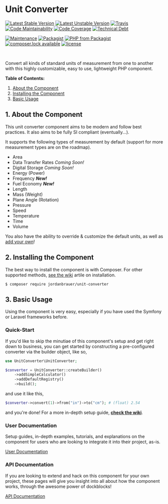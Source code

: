 # Unit Converter

[![Latest Stable Version](https://poser.pugx.org/jordanbrauer/unit-converter/version?format=flat-square)](https://packagist.org/packages/jordanbrauer/unit-converter)
[![Latest Unstable Version](https://poser.pugx.org/jordanbrauer/unit-converter/v/unstable?format=flat-square)](//packagist.org/packages/jordanbrauer/unit-converter)
[![Travis](https://img.shields.io/travis/jordanbrauer/unit-converter.svg?style=flat-square)](https://travis-ci.org/jordanbrauer/unit-converter)
[![Code Maintainability](https://img.shields.io/codeclimate/maintainability/jordanbrauer/unit-converter.svg?style=flat-square)](https://codeclimate.com/github/jordanbrauer/unit-converter)
[![Code Coverage](https://img.shields.io/codeclimate/coverage/jordanbrauer/unit-converter.svg?style=flat-square)](https://codeclimate.com/github/jordanbrauer/unit-converter)
[![Technical Debt](https://img.shields.io/codeclimate/tech-debt/jordanbrauer/unit-converter.svg?style=flat-square)](https://codeclimate.com/github/jordanbrauer/unit-converter/issues)

<!-- [![Maintainability](https://api.codeclimate.com/v1/badges/0b4639967df0b1578734/maintainability)](https://codeclimate.com/github/jordanbrauer/unit-converter/maintainability) -->
<!-- [![Test Coverage](https://api.codeclimate.com/v1/badges/0b4639967df0b1578734/test_coverage)](https://codeclimate.com/github/jordanbrauer/unit-converter/test_coverage) -->

[![Maintenance](https://img.shields.io/maintenance/yes/2019.svg?style=flat-square)](https://github.com/jordanbrauer/unit-converter)
[![Packagist](https://img.shields.io/packagist/dt/jordanbrauer/unit-converter.svg?style=flat-square)](https://packagist.org/packages/jordanbrauer/unit-converter)
[![PHP from Packagist](https://img.shields.io/packagist/php-v/jordanbrauer/unit-converter.svg?style=flat-square)](https://secure.php.net/releases/)
[![composer.lock available](https://poser.pugx.org/jordanbrauer/unit-converter/composerlock?format=flat-square)](https://packagist.org/packages/jordanbrauer/unit-converter)
[![license](https://img.shields.io/github/license/jordanbrauer/unit-converter.svg?style=flat-square)](https://github.com/jordanbrauer/unit-converter/blob/master/LICENSE)

<br />

Convert all kinds of standard units of measurement from one to another with this highly customizable, easy to use, lightweight PHP component.

**Table of Contents:**

1. [About the Component](#1-about-the-component)
2. [Installing the Component](#2-installing-the-component)
3. [Basic Usage](#3-basic-usage)

## 1. About the Component

This unit converter component aims to be modern and follow best practices. It also aims to be fully SI compliant (eventually...).

It supports the following types of measurement by default (support for more measurement types are on the roadmap).

- Area
- Data Transfer Rates _Coming Soon!_
- Digital Storage _Coming Soon!_
- Energy (Power)
- Frequency **_New!_**
- Fuel Economy **_New!_**
- Length
- Mass (Weight)
- Plane Angle (Rotation)
- Pressure
- Speed
- Temperature
- Time
- Volume

You also have the ability to override & customize the default units, as well as [add your own](https://github.com/jordanbrauer/unit-converter/wiki/Unit-Customization-&-Extension#adding-your-own-custom-units)!

## 2. Installing the Component

The best way to install the component is with Composer. For other supported methods, [see the wiki](https://github.com/jordanbrauer/unit-converter/wiki/Installing-the-Package) artile on installation.

```
$ composer require jordanbrauer/unit-converter
```

## 3. Basic Usage

Using the component is very easy, especially if you have used the Symfony or Laravel frameworks before.

### Quick-Start

If you'd like to skip the minutiae of this component's setup and get right down to business, you can get started by constructing a pre-configured converter via the builder object, like so,

```php
use UnitConverter\UnitConverter;

$converter = UnitConverter::createBuilder()
    ->addSimpleCalculator()
    ->addDefaultRegistry()
    ->build();
```

and use it like this,

```php
$converter->convert(1)->from("in")->to("cm"); # (float) 2.54
```

and you're done! For a more in-depth setup guide, [**check the wiki**](https://github.com/jordanbrauer/unit-converter/wiki).

### User Documentation

Setup guides, in-depth examples, tutorials, and explanations on the component for users who are looking to integrate it into their project, as-is.

[User Documentation](https://github.com/jordanbrauer/unit-converter/wiki)

### API Documentation

If you are looking to extend and hack on this component for your own project, these pages will give you insight into all about how the component works, through the awesome power of dockblocks!

[API Documentation](https://jordanbrauer.github.io/unit-converter/)
